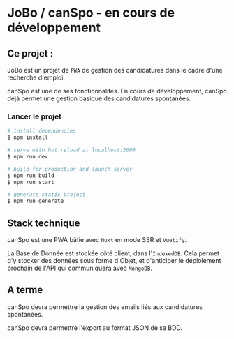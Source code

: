 # JoBo / canSpo - en cours de développement


## Ce projet :
JoBo est un projet de `PWA` de gestion des candidatures dans le cadre d'une recherche d'emploi.

canSpo est une de ses fonctionnalités. En cours de développement, canSpo déjà permet une gestion basique des candidatures spontanées.


### Lancer le projet

```bash
# install dependencies
$ npm install

# serve with hot reload at localhost:3000
$ npm run dev

# build for production and launch server
$ npm run build
$ npm run start

# generate static project
$ npm run generate
```

## Stack technique
canSpo est une PWA bâtie avec `Nuxt` en mode SSR et `Vuetify`.

La Base de Donnée est stockée côté client, dans l'`IndexedDB`. Cela permet d'y stocker des données sous forme d'Objet, et d'anticiper le déploiement prochain de l'API qui communiquera avec `MongoDB`.

## A terme
canSpo devra permettre la gestion des emails liés aux candidatures spontanées.

canSpo devra permettre l'export au format JSON de sa BDD.
